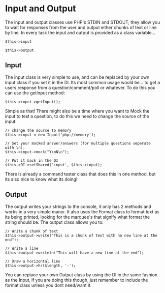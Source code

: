 Input and Output
================

The input and output classes use PHP's STDIN and STDOUT, they allow you to wait for responses from the user and output either chunks of text or line by line. In every task the input and output is provided as a class variable...

	$this->input

	$this->output

## Input

The input class is very simple to use, and can be replaced by your own input class if you set it in the DI. Its most common usage would be... to get a users response from a question/comment/poll or whatever. To do this you can use the getInput method:

	$this->input->getInput();

Simple as that! There might also be a time where you want to Mock the input to test a question, to do this we need to change the source of the input:
	
	// change the source to memory
	$this->input = new Input('php://memory');
	
	// Set your mocked answer/answers (for multiple questions seperate with \n);
	$this->input->mock("Y\nN\n");

	// Put it back in the DI
	$this->DI->setShared('input', $this->input);

There is already a command tester class that does this in one method, but its also nice to know what its doing!

## Output

The output writes your strings to the console, it only has 2 methods and works in a very simple manor. It also uses the Format class to format text as its being printed, looking for the marquee's that signify what format the string should be. The output class allows you to:

	// Write a chunk of text
	$this->output->write("This is a chunk of text with no new line at the end");

	// Write a line
	$this->output->writeln("This will have a new line at the end");

	// Draw a horizontal line
	$this->output->hr($length, '-');

You can replace your own Output class by using the DI in the same fashion as the Input, if you are doing this though, just remember to include the format class unless you dont need/want it. 
